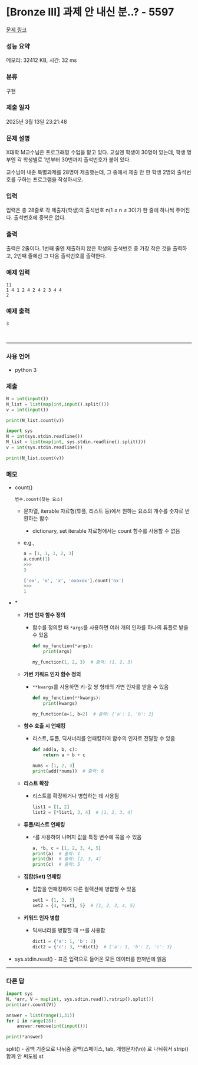 # [Bronze III] 과제 안 내신 분..? - 5597

[문제 링크](https://www.acmicpc.net/problem/5597)

### 성능 요약

메모리: 32412 KB, 시간: 32 ms

### 분류

구현

### 제출 일자

2025년 3월 13일 23:21:48

### 문제 설명

<p>X대학 M교수님은 프로그래밍 수업을 맡고 있다. 교실엔 학생이 30명이 있는데, 학생 명부엔 각 학생별로 1번부터 30번까지 출석번호가 붙어 있다.</p>

<p>교수님이 내준 특별과제를 28명이 제출했는데, 그 중에서 제출 안 한 학생 2명의 출석번호를 구하는 프로그램을 작성하시오.</p>

### 입력

 <p>입력은 총 28줄로 각 제출자(학생)의 출석번호 n(1 ≤ n ≤ 30)가 한 줄에 하나씩 주어진다. 출석번호에 중복은 없다.</p>

### 출력

 <p>출력은 2줄이다. 1번째 줄엔 제출하지 않은 학생의 출석번호 중 가장 작은 것을 출력하고, 2번째 줄에선 그 다음 출석번호를 출력한다.</p>

### 예제 입력

```
11
1 4 1 2 4 2 4 2 3 4 4
2
```

### 예제 출력

```
3
```

<br>

---

### 사용 언어

- python 3

### 제출

```python
N = int(input())
N_list = list(map(int,input().split()))
v = int(input())

print(N_list.count(v))
```

```python
import sys
N = int(sys.stdin.readline())
N_list = list(map(int, sys.stdin.readline().split()))
v = int(sys.stdin.readline())

print(N_list.count(v))
```

### 메모

- count()

  ```
  변수.count(찾는 요소)
  ```

  - 문자열, iterable 자료형(튜플, 리스트 등)에서 원하는 요소의 개수를 숫자로 반환하는 함수
    - dictionary, set iterable 자료형에서는 count 함수를 사용할 수 없음
  - e.g.,

    ```python
    a = [1, 1, 1, 2, 3]
    a.count(1)
    >>>
    3

    ['ox', 'o', 'x', 'oxoxox'].count('ox')
    >>>
    1
    ```

- \*

  - **가변 인자 함수 정의**

    - 함수를 정의할 때 `*args`를 사용하면 여러 개의 인자를 하나의 튜플로 받을 수 있음

      ```python
      def my_function(*args):
          print(args)

      my_function(1, 2, 3)  # 출력: (1, 2, 3)
      ```

  - **가변 키워드 인자 함수 정의**

    - `**kwargs`를 사용하면 키-값 쌍 형태의 가변 인자를 받을 수 있음

      ```python
      def my_function(**kwargs):
          print(kwargs)

      my_function(a=1, b=2)  # 출력: {'a': 1, 'b': 2}
      ```

  - **함수 호출 시 언패킹**

    - 리스트, 튜플, 딕셔너리를 언패킹하여 함수의 인자로 전달할 수 있음

      ```python
      def add(a, b, c):
          return a + b + c

      nums = [1, 2, 3]
      print(add(*nums))  # 출력: 6
      ```

  - **리스트 확장**

    - 리스트를 확장하거나 병합하는 데 사용됨

      ```python
      list1 = [1, 2]
      list2 = [*list1, 3, 4]  # [1, 2, 3, 4]
      ```

  - **튜플/리스트 언패킹**

    - `*`를 사용하여 나머지 값을 특정 변수에 묶을 수 있음
      ```python
      a, *b, c = [1, 2, 3, 4, 5]
      print(a)  # 출력: 1
      print(b)  # 출력: [2, 3, 4]
      print(c)  # 출력: 5
      ```

  - **집합(Set) 언패킹**

    - 집합을 언패킹하여 다른 컬렉션에 병합할 수 있음
      ```python
      set1 = {1, 2, 3}
      set2 = {4, *set1, 5}  # {1, 2, 3, 4, 5}
      ```

  - **키워드 인자 병합**
    - 딕셔너리를 병합할 때 `**`를 사용함
      ```python
      dict1 = {'a': 1, 'b': 2}
      dict2 = {'c': 3, **dict1}  # {'a': 1, 'b': 2, 'c': 3}
      ```

- sys.stdin.read() - 표준 입력으로 들어온 모든 데이터를 한꺼번에 읽음
  <br>

---

### 다른 답

```python
import sys
N, *arr, V = map(int, sys.sdtin.read().rstrip().split())
print(arr.count(V))
```

```python
answer = list(range(1,31))
for i in range(28):
    answer.remove(int(input()))

print(*answer)
```

split() - 공백 기준으로 나눠줌
공백(스페이스, tab, 개행문자(\n)) 로 나눠줘서 strip() 함께 안 써도됨
st
